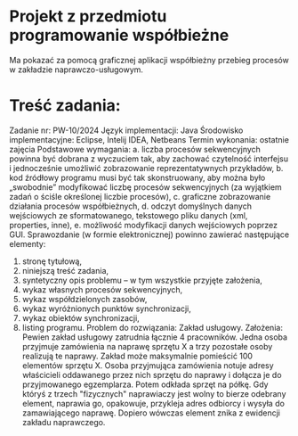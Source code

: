 # Projekt z przedmiotu programowanie współbieżne

Ma pokazać za pomocą graficznej aplikacji współbieżny przebieg procesów w zakładzie naprawczo-usługowym.

# Treść zadania:

Zadanie nr: PW-10/2024
Język implementacji: Java
Środowisko implementacyjne: Eclipse, Intelij IDEA, Netbeans
Termin wykonania: ostatnie zajęcia
Podstawowe wymagania:
a. liczba procesów sekwencyjnych powinna być dobrana z wyczuciem tak, aby zachować czytelność interfejsu i
jednocześnie umożliwić zobrazowanie reprezentatywnych przykładów,
b. kod źródłowy programu musi być tak skonstruowany, aby można było „swobodnie” modyfikować liczbę
procesów sekwencyjnych (za wyjątkiem zadań o ściśle określonej liczbie procesów),
c. graficzne zobrazowanie działania procesów współbieżnych,
d. odczyt domyślnych danych wejściowych ze sformatowanego, tekstowego pliku danych (xml, properties, inne),
e. możliwość modyfikacji danych wejściowych poprzez GUI.
Sprawozdanie (w formie elektronicznej) powinno zawierać następujące elementy:
1) stronę tytułową,
2) niniejszą treść zadania,
3) syntetyczny opis problemu – w tym wszystkie przyjęte założenia,
4) wykaz własnych procesów sekwencyjnych,
5) wykaz współdzielonych zasobów,
6) wykaz wyróżnionych punktów synchronizacji,
7) wykaz obiektów synchronizacji,
8) listing programu.
Problem do rozwiązania:
Zakład usługowy.
Założenia:
Pewien zakład usługowy zatrudnia łącznie 4 pracowników. Jedna osoba przyjmuje zamówienia na naprawę sprzętu X a trzy pozostałe osoby realizują te naprawy. Zakład może maksymalnie pomieścić 100 elementów sprzętu X. Osoba przyjmująca zamówienia notuje adresy właścicieli oddawanego przez nich sprzętu do naprawy i dołącza je do przyjmowanego egzemplarza. Potem odkłada sprzęt na półkę. Gdy któryś z trzech "fizycznych" naprawiaczy jest wolny to bierze odebrany element, naprawia go, opakowuje, przykleja adres odbiorcy i wysyła do zamawiającego naprawę. Dopiero wówczas element znika z ewidencji zakładu naprawczego.
